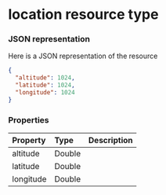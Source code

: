 # location resource type



### JSON representation

Here is a JSON representation of the resource

<!-- {
  "blockType": "resource",
  "optionalProperties": [

  ],
  "@odata.type": "microsoft.graph.location"
}-->

```json
{
  "altitude": 1024,
  "latitude": 1024,
  "longitude": 1024
}

```
### Properties
| Property	   | Type	|Description|
|:---------------|:--------|:----------|
|altitude|Double||
|latitude|Double||
|longitude|Double||

<!-- uuid: 9a76316d-545b-45e7-83b4-6d931c9faf4a
2015-10-19 09:07:24 UTC -->
<!-- {
  "type": "#page.annotation",
  "description": "location resource",
  "keywords": "",
  "section": "documentation",
  "tocPath": ""
}-->
